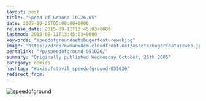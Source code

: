 ```yaml
---
layout: post
title: "Speed of Ground 10.26.05"
date: 2005-10-26T05:00:00+0000
release_date: 2015-09-11T13:45:03+0000
lastmod: 2015-09-11T13:45:03+0000
keywords: "speedofgroundaetsbugorfeaturewebjpg"
image: "https://d3e878vmunx8cm.cloudfront.net/assets/bugorfeatureweb.jpg"
permalink: "/p/speedofground-051026/"
summary: "Originally published Wednesday October, 26th 2005"
category: comics
hashtag: "#axisofstevil_speedofground-051026"
redirect_from:
---
```


![speedofground](https://d3e878vmunx8cm.cloudfront.net/assets/bugorfeatureweb.jpg)
